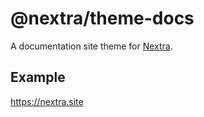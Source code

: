 # @nextra/theme-docs

A documentation site theme for [Nextra](https://github.com/dimaMachina/nextra).

## Example

https://nextra.site

